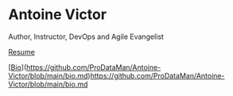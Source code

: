 # Antoine Victor
Author, Instructor, DevOps and Agile Evangelist 

[Resume](https://github.com/ProDataMan/Antoine-Victor/blob/main/resume.md)

[[Bio](https://github.com/ProDataMan/Antoine-Victor/blob/main/bio.md)](https://github.com/ProDataMan/Antoine-Victor/blob/main/bio.md)https://github.com/ProDataMan/Antoine-Victor/blob/main/bio.md

